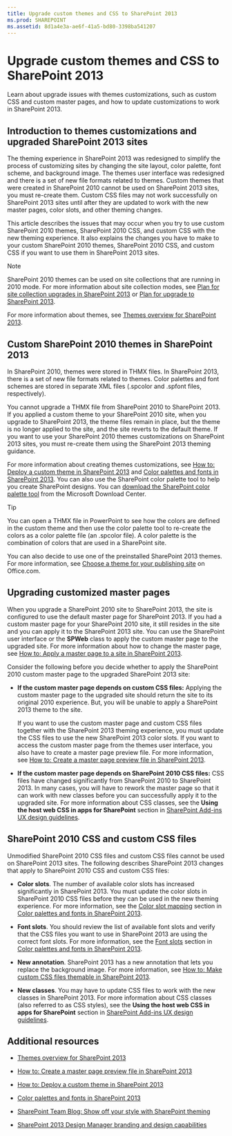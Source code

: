 ```yaml
---
title: Upgrade custom themes and CSS to SharePoint 2013
ms.prod: SHAREPOINT
ms.assetid: 8d1a4e3a-ae6f-41a5-bd80-3398ba541207
---
```



# Upgrade custom themes and CSS to SharePoint 2013
Learn about upgrade issues with themes customizations, such as custom CSS and custom master pages, and how to update customizations to work in SharePoint 2013. 
## Introduction to themes customizations and upgraded SharePoint 2013 sites
<a name="Intro"> </a>

The theming experience in SharePoint 2013 was redesigned to simplify the process of customizing sites by changing the site layout, color palette, font scheme, and background image. The themes user interface was redesigned and there is a set of new file formats related to themes. Custom themes that were created in SharePoint 2010 cannot be used on SharePoint 2013 sites, you must re-create them. Custom CSS files may not work successfully on SharePoint 2013 sites until after they are updated to work with the new master pages, color slots, and other theming changes. 
  
    
    
This article describes the issues that may occur when you try to use custom SharePoint 2010 themes, SharePoint 2010 CSS, and custom CSS with the new theming experience. It also explains the changes you have to make to your custom SharePoint 2010 themes, SharePoint 2010 CSS, and custom CSS if you want to use them in SharePoint 2013 sites. 
  
    
    

> [!NOTE]
> SharePoint 2010 themes can be used on site collections that are running in 2010 mode. For more information about site collection modes, see  [Plan for site collection upgrades in SharePoint 2013](http://technet.microsoft.com/en-us/library/ff191199.aspx) or [Plan for upgrade to SharePoint 2013](https://technet.microsoft.com/en-us/library/cc303429.aspx). 
  
    
    

For more information about themes, see  [Themes overview for SharePoint 2013](themes-overview-for-sharepoint-2013.md). 
  
    
    

## Custom SharePoint 2010 themes in SharePoint 2013
<a name="themes"> </a>

In SharePoint 2010, themes were stored in THMX files. In SharePoint 2013, there is a set of new file formats related to themes. Color palettes and font schemes are stored in separate XML files (.spcolor and .spfont files, respectively). 
  
    
    
You cannot upgrade a THMX file from SharePoint 2010 to SharePoint 2013. If you applied a custom theme to your SharePoint 2010 site, when you upgrade to SharePoint 2013, the theme files remain in place, but the theme is no longer applied to the site, and the site reverts to the default theme. If you want to use your SharePoint 2010 themes customizations on SharePoint 2013 sites, you must re-create them using the SharePoint 2013 theming guidance. 
  
    
    
For more information about creating themes customizations, see  [How to: Deploy a custom theme in SharePoint 2013](how-to-deploy-a-custom-theme-in-sharepoint-2013.md) and [Color palettes and fonts in SharePoint 2013](color-palettes-and-fonts-in-sharepoint-2013.md). You can also use the SharePoint color palette tool to help you create SharePoint designs. You can  [ download the SharePoint color palette tool](http://www.microsoft.com/en-us/download/details.aspx?id=38182) from the Microsoft Download Center.
  
    
    

> [!TIP]
> You can open a THMX file in PowerPoint to see how the colors are defined in the custom theme and then use the color palette tool to re-create the colors as a color palette file (an .spcolor file). A color palette is the combination of colors that are used in a SharePoint site. 
  
    
    

You can also decide to use one of the preinstalled SharePoint 2013 themes. For more information, see  [Choose a theme for your publishing site](http://office.microsoft.com/en-us/office365-sharepoint-online-enterprise-help/choose-a-theme-for-your-publishing-site-HA102891580.aspx?CTT=1) on Office.com.
  
    
    

## Upgrading customized master pages
<a name="MasterPages"> </a>

When you upgrade a SharePoint 2010 site to SharePoint 2013, the site is configured to use the default master page for SharePoint 2013. If you had a custom master page for your SharePoint 2010 site, it still resides in the site and you can apply it to the SharePoint 2013 site. You can use the SharePoint user interface or the **SPWeb** class to apply the custom master page to the upgraded site. For more information about how to change the master page, see [How to: Apply a master page to a site in SharePoint 2013](how-to-apply-a-master-page-to-a-site-in-sharepoint-2013.md). 
  
    
    
Consider the following before you decide whether to apply the SharePoint 2010 custom master page to the upgraded SharePoint 2013 site: 
  
    
    

- **If the custom master page depends on custom CSS files:** Applying the custom master page to the upgraded site should return the site to its original 2010 experience. But, you will be unable to apply a SharePoint 2013 theme to the site.
    
    If you want to use the custom master page and custom CSS files together with the SharePoint 2013 theming experience, you must update the CSS files to use the new SharePoint 2013 color slots. If you want to access the custom master page from the themes user interface, you also have to create a master page preview file. For more information, see  [How to: Create a master page preview file in SharePoint 2013](how-to-create-a-master-page-preview-file-in-sharepoint-2013.md). 
    
  
- **If the custom master page depends on SharePoint 2010 CSS files:** CSS files have changed significantly from SharePoint 2010 to SharePoint 2013. In many cases, you will have to rework the master page so that it can work with new classes before you can successfully apply it to the upgraded site. For more information about CSS classes, see the **Using the host web CSS in apps for SharePoint** section in [SharePoint Add-ins UX design guidelines](http://msdn.microsoft.com/library/a4a8f53c-27d7-43dc-b6db-aa7b1f1c7d45%28Office.15%29.aspx). 
    
  

## SharePoint 2010 CSS and custom CSS files
<a name="CSS"> </a>

Unmodified SharePoint 2010 CSS files and custom CSS files cannot be used on SharePoint 2013 sites. The following describes SharePoint 2013 changes that apply to SharePoint 2010 CSS and custom CSS files: 
  
    
    

- **Color slots**. The number of available color slots has increased significantly in SharePoint 2013. You must update the color slots in SharePoint 2010 CSS files before they can be used in the new theming experience. For more information, see the  [Color slot mapping](color-palettes-and-fonts-in-sharepoint-2013.md#colorSlots) section in [Color palettes and fonts in SharePoint 2013](color-palettes-and-fonts-in-sharepoint-2013.md). 
    
  
- **Font slots**. You should review the list of available font slots and verify that the CSS files you want to use in SharePoint 2013 are using the correct font slots. For more information, see the  [Font slots](color-palettes-and-fonts-in-sharepoint-2013.md#fontSlot) section in [Color palettes and fonts in SharePoint 2013](color-palettes-and-fonts-in-sharepoint-2013.md). 
    
  
- **New annotation**. SharePoint 2013 has a new annotation that lets you replace the background image. For more information, see  [How to: Make custom CSS files themable in SharePoint 2013](how-to-make-custom-css-files-themable-in-sharepoint-2013.md). 
    
  
- **New classes**. You may have to update CSS files to work with the new classes in SharePoint 2013. For more information about CSS classes (also referred to as CSS styles), see the **Using the host web CSS in apps for SharePoint** section in [SharePoint Add-ins UX design guidelines](http://msdn.microsoft.com/library/a4a8f53c-27d7-43dc-b6db-aa7b1f1c7d45%28Office.15%29.aspx). 
    
  

## Additional resources
<a name="addresources"> </a>


-  [Themes overview for SharePoint 2013](themes-overview-for-sharepoint-2013.md)
    
  
-  [How to: Create a master page preview file in SharePoint 2013](how-to-create-a-master-page-preview-file-in-sharepoint-2013.md)
    
  
-  [How to: Deploy a custom theme in SharePoint 2013](how-to-deploy-a-custom-theme-in-sharepoint-2013.md)
    
  
-  [Color palettes and fonts in SharePoint 2013](color-palettes-and-fonts-in-sharepoint-2013.md)
    
  
-  [SharePoint Team Blog: Show off your style with SharePoint theming](http://blogs.office.com/b/sharepoint/archive/2012/10/29/show-off-your-style-with-sharepoint-theming.aspx)
    
  
-  [SharePoint 2013 Design Manager branding and design capabilities](sharepoint-2013-design-manager-branding-and-design-capabilities.md)
    
  


